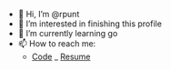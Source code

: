- 👋 Hi, I’m @rpunt
- 👀 I’m interested in finishing this profile
- 🌱 I’m currently learning go
- 📫 How to reach me:
  - [Code](https://github.com/rpunt)
  _ [Resume](http://mirum.org/)

<!---
rpunt/rpunt is a ✨ special ✨ repository because its `README.md` (this file) appears on your GitHub profile.
You can click the Preview link to take a look at your changes.
--->
